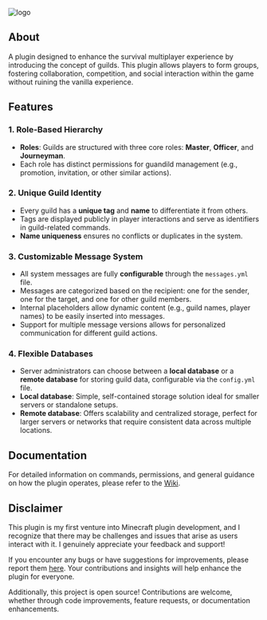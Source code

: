 ![logo](https://cdn.modrinth.com/data/cached_images/f382a695572536b8c14e53e50d4ace1f6b50dbca.png)
## About
A plugin designed to enhance the survival multiplayer experience by introducing the concept of guilds. This plugin allows players to form groups, fostering collaboration, competition, and social interaction within the game without ruining the vanilla experience.

## Features
### 1. **Role-Based Hierarchy**
- **Roles**: Guilds are structured with three core roles: **Master**, **Officer**, and **Journeyman**.
- Each role has distinct permissions for guandild management (e.g., promotion, invitation, or other similar actions).

### 2. **Unique Guild Identity**
- Every guild has a **unique tag** and **name** to differentiate it from others.
- Tags are displayed publicly in player interactions and serve as identifiers in guild-related commands.
- **Name uniqueness** ensures no conflicts or duplicates in the system.

### 3. **Customizable Message System**
- All system messages are fully **configurable** through the `messages.yml` file.
- Messages are categorized based on the recipient: one for the sender, one for the target, and one for other guild members.
- Internal placeholders allow dynamic content (e.g., guild names, player names) to be easily inserted into messages.
- Support for multiple message versions allows for personalized communication for different guild actions.

### 4. **Flexible Databases**
- Server administrators can choose between a **local database** or a **remote database** for storing guild data, configurable via the `config.yml` file.
- **Local database**: Simple, self-contained storage solution ideal for smaller servers or standalone setups.
- **Remote database**: Offers scalability and centralized storage, perfect for larger servers or networks that require consistent data across multiple locations.


## Documentation
For detailed information on commands, permissions, and general guidance on how the plugin operates, please refer to the [Wiki](https://github.com/slowmarc/GuildSystem/wiki).

## Disclaimer
This plugin is my first venture into Minecraft plugin development, and I recognize that there may be challenges and issues that arise as users interact with it. I genuinely appreciate your feedback and support!

If you encounter any bugs or have suggestions for improvements, please report them [here](https://github.com/slowmarc/GuildSystem/issues). Your contributions and insights will help enhance the plugin for everyone.

Additionally, this project is open source! Contributions are welcome, whether through code improvements, feature requests, or documentation enhancements.
